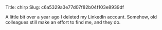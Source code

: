 Title: chirp
Slug: c6a5329a3e77d07f82b04f103e8939df

A little bit over a year ago I deleted my LinkedIn account. Somehow, old colleagues still make an effort to find me, and they do.
